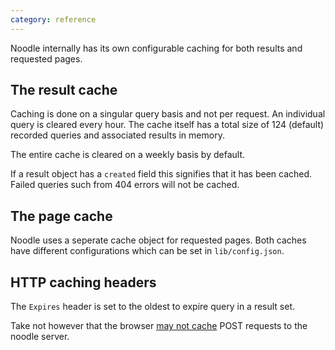 ```yaml
---
category: reference
---
```


Noodle internally has its own configurable caching for both results and 
requested pages.

## The result cache

Caching is done on a singular query basis and not per request. An individual 
query is cleared every hour. The cache itself has a total size of 124 (default) 
recorded queries and associated results in memory. 

The entire cache is cleared on a weekly basis by default.

If a result object has a `created` field this signifies that it has been cached.
Failed queries such from 404 errors will not be cached.

## The page cache

Noodle uses a seperate cache object for requested pages. Both caches have 
different configurations which can be set in `lib/config.json`.

## HTTP caching headers

The `Expires` header is set to the oldest to expire query in a result set.

Take not however that the browser [may not cache](http://stackoverflow.com/questions/626057/is-it-possible-to-cache-post-methods-in-http) POST requests to the noodle server.